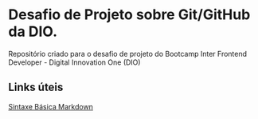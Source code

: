 # Desafio de Projeto sobre Git/GitHub da DIO.
Repositório criado para o desafio de projeto do Bootcamp Inter Frontend Developer - Digital Innovation One (DIO)

## Links úteis
[Sintaxe Básica Markdown](https://www.markdownguide.org/basic-sintax/)
